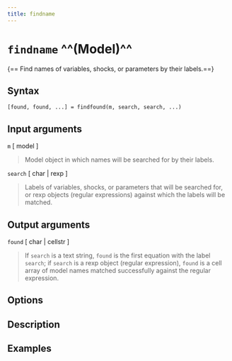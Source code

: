 ```yaml
---
title: findname
---
```


# `findname` ^^(Model)^^

{== Find names of variables, shocks, or parameters by their labels.==}


## Syntax 

    [found, found, ...] = findfound(m, search, search, ...)


## Input arguments 

 `m` [ model ]
>
> Model object in which names will be searched for by
> their labels.
> 
>
 `search` [ char | rexp ]
>
> Labels of variables, shocks, or parameters that
> will be searched for, or rexp objects (regular expressions) against which
> the labels will be matched.
>

## Output arguments 

 `found` [ char | cellstr ]
> 
> If `search` is a text string, `found` is
> the first equation with the label `search`; if `search` is a rexp
> object (regular expression), `found` is a cell array of model names 
> matched successfully against the regular expression.
>
 


## Options 


## Description 



## Examples

